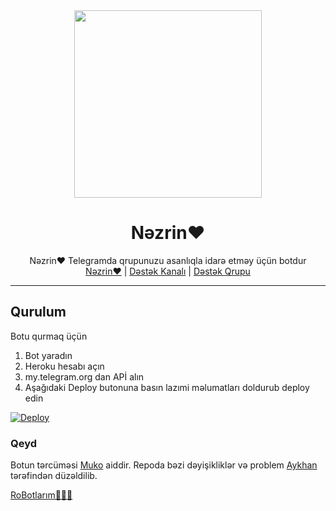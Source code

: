 <div align="center">
  <img src="https://telegra.ph/file/9b788bec1dd6dc3262fa0.jpg" width="300" height="300">
  <h1>Nəzrin❤️</h1>
</div>
<p align="center">
    Nəzrin❤️ Telegramda qrupunuzu asanlıqla idarə etməy üçün botdur
    <br>
        <a href="https://t.me/NezrinRobot">Nəzrin❤️</a> |
        <a href="https://t.me/RoBotlarimTg">Dəstək Kanalı</a> |
        <a href="https://t.me/RoBotlarimGroup">Dəstək Qrupu</a>
    <br>
</p>

----

## Qurulum
Botu qurmaq üçün 
1) Bot yaradın
2) Heroku hesabı açın
3) my.telegram.org dan APİ alın
4) Aşağıdaki Deploy butonuna basın lazımi məlumatları doldurub deploy edin

[![Deploy](https://www.herokucdn.com/deploy/button.svg)](https://heroku.com/deploy?template=https://github.com/aykhan026/NezrinRobot)

### Qeyd
Botun tərcüməsi <a href="https://t.me/bakinech">Muko</a> aiddir. Repoda bəzi dəyişikliklər və problem <a href="https://t.me/aykhan_s">Aykhan</a> tərəfindən düzəldilib.

<a href="https://t.me/RoBotlarimTg">RoBotlarım👨🏻‍💻</a>
